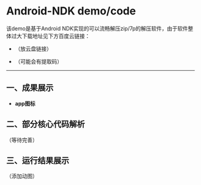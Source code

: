 # Android-NDK demo/code

该demo是基于Android NDK实现的可以流畅解压zip/7p的解压软件，由于软件整体过大下载地址见下方百度云链接：  

* （放云盘链接）  

* （可能会有提取码）  

***

## 一、成果展示

* __app图标__


## 二、部分核心代码解析

（等待完善）

## 三、运行结果展示

（添加动图）
